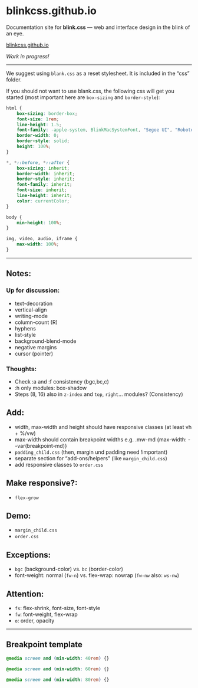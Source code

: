 # blinkcss.github.io

Documentation site for **blink.css** — web and interface design in the blink of an eye.

[blinkcss.github.io](https://blinkcss.github.io)

*Work in progress!*

---

We suggest using `blank.css` as a reset stylesheet. It is included in the “css” folder.

If you should not want to use blank.css, the following css will get you started (most important here are `box-sizing` and `border-style`):

```css
html {
    box-sizing: border-box;
    font-size: 1rem;
    line-height: 1.5;
    font-family: -apple-system, BlinkMacSystemFont, "Segoe UI", "Roboto", "Helvetica Neue", sans-serif;
    border-width: 0;
    border-style: solid;
    height: 100%;
}

*, *::before, *::after {
    box-sizing: inherit;
    border-width: inherit;
    border-style: inherit;
    font-family: inherit;
    font-size: inherit;
    line-height: inherit;
    color: currentColor;
}

body {
    min-height: 100%;
}

img, video, audio, iframe {
    max-width: 100%;
}
```

---

## Notes:

### Up for discussion:

- text-decoration
- vertical-align
- writing-mode
- column-count (R)
- hyphens
- list-style
- background-blend-mode
- negative margins
- cursor (pointer)

### Thoughts:

- Check :a and :f consistency (bgc,bc,c)
- :h only modules: box-shadow
- Steps (8, 16) also in `z-index` and `top`, `right`… modules? (Consistency)

## Add:

- width, max-width and height should have responsive classes (at least vh + %/vw)
- max-width should contain breakpoint widths e.g. .mw-md {max-width: --var(breakpoint-md)}
- `padding_child.css` (then, margin und padding need !important)
- separate section for “add-ons/helpers” (like `margin_child.css`)
- add responsive classes to `order.css`

## Make responsive?:

- `flex-grow`

## Demo:

- `margin_child.css`
- `order.css`

## Exceptions:

- `bgc` (background-color) vs. `bc` (border-color)
- font-weight: normal (`fw-n`) vs. flex-wrap: nowrap (`fw-nw` also: `ws-nw`)

## Attention:

- `fs`: flex-shrink, font-size, font-style
- `fw`: font-weight, flex-wrap
- `o`: order, opacity

---

## Breakpoint template

```css
@media screen and (min-width: 40rem) {}

@media screen and (min-width: 60rem) {}

@media screen and (min-width: 80rem) {}
```
